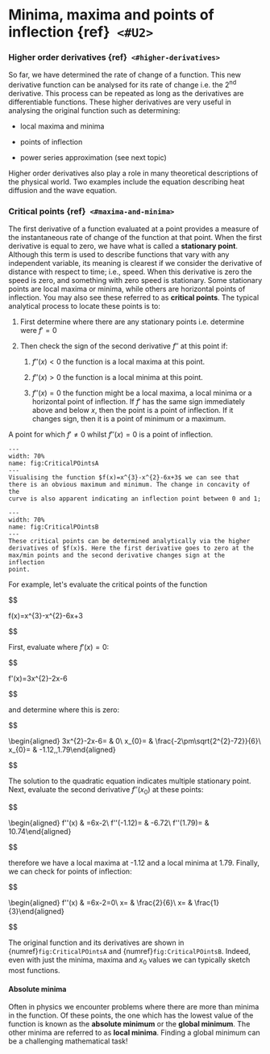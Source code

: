Minima, maxima and points of inflection {ref}` <#U2>`
=======================================

### Higher order derivatives {ref}` <#higher-derivatives>`

So far, we have determined the rate of change of a function. This new
derivative function can be analysed for its rate of change i.e. the
2$^{\mathrm{nd}}$ derivative. This process can be repeated as long as
the derivatives are differentiable functions. These higher derivatives
are very useful in analysing the original function such as determining:

-   local maxima and minima

-   points of inflection

-   power series approximation (see next topic)

Higher order derivatives also play a role in many theoretical
descriptions of the physical world. Two examples include the equation
describing heat diffusion and the wave equation.

### Critical points {ref}` <#maxima-and-minima>`

The first derivative of a function evaluated at a point provides a
measure of the instantaneous rate of change of the function at that
point. When the first derivative is equal to zero, we have what is
called a **stationary point**. Although this term is used to describe
functions that vary with any independent variable, its meaning is
clearest if we consider the derivative of distance with respect to time;
i.e., speed. When this derivative is zero the speed is zero, and
something with zero speed is stationary. Some stationary points are
local maxima or minima, while others are horizontal points of
inflection. You may also see these referred to as **critical points**.
The typical analytical process to locate these points is to:

1.  First determine where there are any stationary points i.e. determine
    were $f'=0$

2.  Then check the sign of the second derivative $f''$ at this point if:

    1.  $f''(x)<0$ the function is a local maxima at this point.

    2.  $f''(x)>0$ the function is a local minima at this point.

    3.  $f''(x)=0$ the function might be a local maxima, a local minima
        or a horizontal point of inflection. If $f'$ has the same sign
        immediately above and below $x$, then the point is a point of
        inflection. If it changes sign, then it is a point of minimum or
        a maximum.

A point for which $f'\ne0$ whilst $f''(x)=0$ is a point of inflection.

```{figure} ImagesB/poly_x3.png
---
width: 70%
name: fig:CriticalPOintsA
---
Visualising the function $f(x)=x^{3}-x^{2}-6x+3$ we can see that
there is an obvious maximum and minimum. The change in concavity of the
curve is also apparent indicating an inflection point between 0 and 1;
```

```{figure} ImagesB/poly_x3_Critical.png
---
width: 70%
name: fig:CriticalPOintsB
---
These critical points can be determined analytically via the higher
derivatives of $f(x)$. Here the first derivative goes to zero at the
max/min points and the second derivative changes sign at the inflection
point.
```

For example, let's evaluate the critical points of the function


$$

f(x)=x^{3}-x^{2}-6x+3

$$

 First, evaluate where $f'(x)=0$:



$$

f'(x)=3x^{2}-2x-6

$$

 and determine where this is zero:


$$

\begin{aligned}
3x^{2}-2x-6= & 0\\
x_{0}= & \frac{-2\pm\sqrt{2^{2}-72}}{6}\\
x_{0}= & -1.12,\,1.79\end{aligned}

$$

 The solution to the quadratic
equation indicates multiple stationary point. Next, evaluate the second
derivative $f''(x_{0})$ at these points: 

$$

\begin{aligned}
f''(x) & =6x-2\\
f''(-1.12)= & -6.72\\
f''(1.79)= & 10.74\end{aligned}

$$

 therefore we have a local maxima at
-1.12 and a local minima at 1.79. Finally, we can check for points of
inflection:



$$

\begin{aligned}
f''(x) & =6x-2=0\\
x= & \frac{2}{6}\\
x= & \frac{1}{3}\end{aligned}

$$

 The original function and its
derivatives are shown in {numref}`fig:CriticalPOintsA` and {numref}`fig:CriticalPOintsB`. Indeed, even with just the minima,
maxima and $x_{0}$ values we can typically sketch most functions.

#### Absolute minima

Often in physics we encounter problems where there are more than minima
in the function. Of these points, the one which has the lowest value of
the function is known as the **absolute minimum** or the **global
minimum**. The other minima are referred to as **local minima**. Finding
a global minimum can be a challenging mathematical task!
